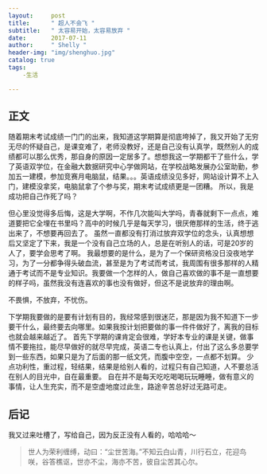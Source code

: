 ```yaml
---
layout:     post
title:      " 超人不会飞 "
subtitle:   " 太容易开始，太容易放弃 "
date:       2017-07-11
author:     " Shelly "
header-img: "img/shenghuo.jpg"
catalog: true
tags:
    -生活

---
```


## 正文

随着期末考试成绩一门门的出来，我知道这学期算是彻底垮掉了，我又开始了无穷无尽的怀疑自己，是课变难了，老师没教好，还是自己没有认真学，既然别人的成绩都可以那么优秀，那自身的原因一定居多了。想想我这一学期都干了些什么，学了英语双学位，在金融大数据研究中心学做网站，在学校战略发展办公室助勤，参加五一建模，参加竞赛月电脑鼠，结果。。。英语成绩没见多好，网站设计算不上入门，建模没拿奖，电脑鼠拿了个参与奖，期末考试成绩更是一团糟。
所以，我是成功把自己作死了吗？

但心里没觉得多后悔，这是大学啊，不作几次能叫大学吗，青春就剩下一点点，难道要把它全埋在书里吗？高中的时候几乎是每天学习，很厌倦那样的生活，终于逃出来了，不想要再回去了。
虽然一直都没有打消过放弃双学位的念头，认真想想后又坚定了下来，我是一个没有自己立场的人，总是在听别人的话，可是20岁的人了，要学会思考了啊。
我最想要的是什么，是为了一个保研资格没日没夜地学习，为了一分都争得头破血流，甚至是为了考试而考试，我周围有很多那样的人精通于考试而不是专业知识。我要做一个怎样的人，做自己喜欢做的事不是一直想要的样子吗，虽然我没有连喜欢的事也没有做好，但这不是说放弃的理由啊。

不畏惧，不放弃，不忧伤。

下学期我要做的是要有计划有目的，我经常感到很迷茫，那是因为我不知道下一步要干什么，最终要去向哪里。如果我按计划把要做的事一件件做好了，离我的目标也就会越来越近了。
首先下学期的课肯定会很难，学好本专业的课是关键，做事情不要拖拉，能尽早做好的就尽早完成，英语二专也认真上，付出了这么多总要学到一些东西，如果只是为了后面的那一纸文凭，而腹中空空，一点都不划算。
少点功利性，重过程，轻结果，结果是给别人看的，过程只有自己知道，人不要总活在别人的目光中，自在最重要。
自在并不是每天吃吃喝喝玩玩睡睡，做有意义的事情，让人生充实，而不是空虚地度过此生，路途辛苦总好过无路可走。

## 后记

我又过来吐槽了，写给自己，因为反正没有人看的，哈哈哈～

> 世人为荣利缠缚，动曰：“尘世苦海。”不知云白山青，川行石立，花迎鸟咲，谷答樵讴，世亦不尘，海亦不苦，彼自尘苦其心尔。







